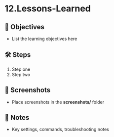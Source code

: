 # 12.Lessons-Learned

## 🎯 Objectives
- List the learning objectives here

## 🛠️ Steps
1. Step one
2. Step two

## 📸 Screenshots
- Place screenshots in the **screenshots/** folder

## 📝 Notes
- Key settings, commands, troubleshooting notes

